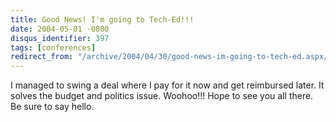 ```yaml
---
title: Good News! I'm going to Tech-Ed!!!
date: 2004-05-01 -0800
disqus_identifier: 397
tags: [conferences]
redirect_from: "/archive/2004/04/30/good-news-im-going-to-tech-ed.aspx/"
---
```


I managed to swing a deal where I pay for it now and get reimbursed
later. It solves the budget and politics issue. Woohoo!!! Hope to see
you all there. Be sure to say hello.

